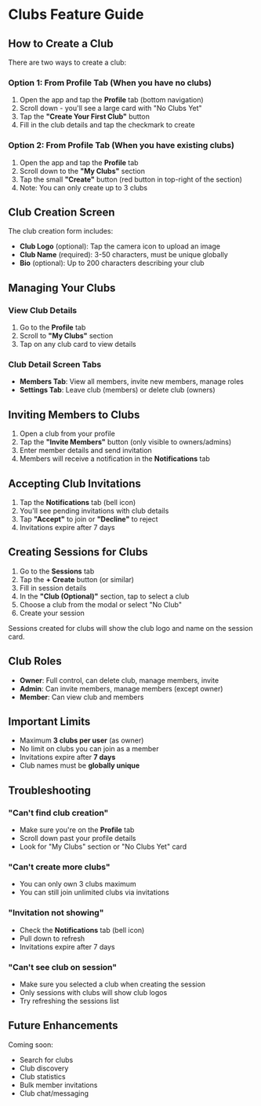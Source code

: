 # Clubs Feature Guide

## How to Create a Club

There are two ways to create a club:

### Option 1: From Profile Tab (When you have no clubs)
1. Open the app and tap the **Profile** tab (bottom navigation)
2. Scroll down - you'll see a large card with "No Clubs Yet"
3. Tap the **"Create Your First Club"** button
4. Fill in the club details and tap the checkmark to create

### Option 2: From Profile Tab (When you have existing clubs)
1. Open the app and tap the **Profile** tab
2. Scroll down to the **"My Clubs"** section
3. Tap the small **"Create"** button (red button in top-right of the section)
4. Note: You can only create up to 3 clubs

## Club Creation Screen

The club creation form includes:
- **Club Logo** (optional): Tap the camera icon to upload an image
- **Club Name** (required): 3-50 characters, must be unique globally
- **Bio** (optional): Up to 200 characters describing your club

## Managing Your Clubs

### View Club Details
1. Go to the **Profile** tab
2. Scroll to **"My Clubs"** section
3. Tap on any club card to view details

### Club Detail Screen Tabs
- **Members Tab**: View all members, invite new members, manage roles
- **Settings Tab**: Leave club (members) or delete club (owners)

## Inviting Members to Clubs

1. Open a club from your profile
2. Tap the **"Invite Members"** button (only visible to owners/admins)
3. Enter member details and send invitation
4. Members will receive a notification in the **Notifications** tab

## Accepting Club Invitations

1. Tap the **Notifications** tab (bell icon)
2. You'll see pending invitations with club details
3. Tap **"Accept"** to join or **"Decline"** to reject
4. Invitations expire after 7 days

## Creating Sessions for Clubs

1. Go to the **Sessions** tab
2. Tap the **+ Create** button (or similar)
3. Fill in session details
4. In the **"Club (Optional)"** section, tap to select a club
5. Choose a club from the modal or select "No Club"
6. Create your session

Sessions created for clubs will show the club logo and name on the session card.

## Club Roles

- **Owner**: Full control, can delete club, manage members, invite
- **Admin**: Can invite members, manage members (except owner)
- **Member**: Can view club and members

## Important Limits

- Maximum **3 clubs per user** (as owner)
- No limit on clubs you can join as a member
- Invitations expire after **7 days**
- Club names must be **globally unique**

## Troubleshooting

### "Can't find club creation"
- Make sure you're on the **Profile** tab
- Scroll down past your profile details
- Look for "My Clubs" section or "No Clubs Yet" card

### "Can't create more clubs"
- You can only own 3 clubs maximum
- You can still join unlimited clubs via invitations

### "Invitation not showing"
- Check the **Notifications** tab (bell icon)
- Pull down to refresh
- Invitations expire after 7 days

### "Can't see club on session"
- Make sure you selected a club when creating the session
- Only sessions with clubs will show club logos
- Try refreshing the sessions list

## Future Enhancements

Coming soon:
- Search for clubs
- Club discovery
- Club statistics
- Bulk member invitations
- Club chat/messaging
